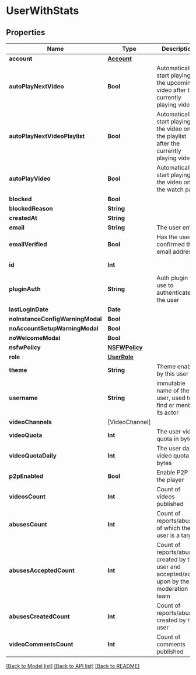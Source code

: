 # UserWithStats

## Properties
Name | Type | Description | Notes
------------ | ------------- | ------------- | -------------
**account** | [**Account**](Account.md) |  | [optional] 
**autoPlayNextVideo** | **Bool** | Automatically start playing the upcoming video after the currently playing video | [optional] 
**autoPlayNextVideoPlaylist** | **Bool** | Automatically start playing the video on the playlist after the currently playing video | [optional] 
**autoPlayVideo** | **Bool** | Automatically start playing the video on the watch page | [optional] 
**blocked** | **Bool** |  | [optional] 
**blockedReason** | **String** |  | [optional] 
**createdAt** | **String** |  | [optional] 
**email** | **String** | The user email | [optional] 
**emailVerified** | **Bool** | Has the user confirmed their email address? | [optional] 
**id** | **Int** |  | [optional] [readonly] 
**pluginAuth** | **String** | Auth plugin to use to authenticate the user | [optional] 
**lastLoginDate** | **Date** |  | [optional] 
**noInstanceConfigWarningModal** | **Bool** |  | [optional] 
**noAccountSetupWarningModal** | **Bool** |  | [optional] 
**noWelcomeModal** | **Bool** |  | [optional] 
**nsfwPolicy** | [**NSFWPolicy**](NSFWPolicy.md) |  | [optional] 
**role** | [**UserRole**](UserRole.md) |  | [optional] 
**theme** | **String** | Theme enabled by this user | [optional] 
**username** | **String** | immutable name of the user, used to find or mention its actor | [optional] 
**videoChannels** | [VideoChannel] |  | [optional] 
**videoQuota** | **Int** | The user video quota in bytes | [optional] 
**videoQuotaDaily** | **Int** | The user daily video quota in bytes | [optional] 
**p2pEnabled** | **Bool** | Enable P2P in the player | [optional] 
**videosCount** | **Int** | Count of videos published | [optional] 
**abusesCount** | **Int** | Count of reports/abuses of which the user is a target | [optional] 
**abusesAcceptedCount** | **Int** | Count of reports/abuses created by the user and accepted/acted upon by the moderation team | [optional] 
**abusesCreatedCount** | **Int** | Count of reports/abuses created by the user | [optional] 
**videoCommentsCount** | **Int** | Count of comments published | [optional] 

[[Back to Model list]](../README.md#documentation-for-models) [[Back to API list]](../README.md#documentation-for-api-endpoints) [[Back to README]](../README.md)



